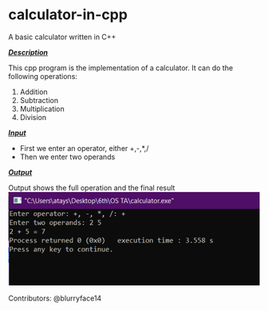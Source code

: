 # calculator-in-cpp
A basic calculator written in C++

<ins>_**Description**_</ins>

This cpp program is the implementation of a calculator.
It can do the following operations:
1. Addition
2. Subtraction
3. Multiplication
4. Division

<ins>_**Input**_</ins>
- First we enter an operator, either +,-,*,/
- Then we enter two operands

<ins>_**Output**_</ins>

Output shows the full operation and the final result 
![calculator-in-cpp/1.png](https://github.com/afia45/calculator-in-cpp/blob/main/1.PNG)

Contributors: @blurryface14

